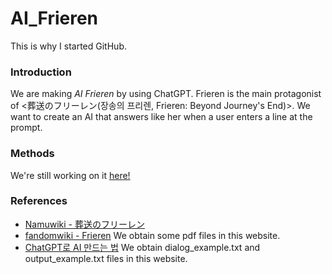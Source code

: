 # AI_Frieren
This is why I started GitHub.

### Introduction
We are making _AI Frieren_ by using ChatGPT. Frieren is the main protagonist of <葬送のフリーレン(장송의 프리렌, Frieren: Beyond Journey's End)>. We want to create an AI that answers like her when a user enters a line at the prompt.

### Methods

We're still working on it
[here!](https://chatgpt.com/g/g-yw582UOzK-frieren)

### References

* [Namuwiki - 葬送のフリーレン](https://namu.wiki/w/%EC%9E%A5%EC%86%A1%EC%9D%98%20%ED%94%84%EB%A6%AC%EB%A0%8C)
* [fandomwiki - Frieren](https://frieren.fandom.com/wiki/Frieren)  We obtain some pdf files in this website.
* [ChatGPT로 AI 만드는 법](https://sesang06.tistory.com/216)  We obtain dialog_example.txt and output_example.txt files in this website. 
